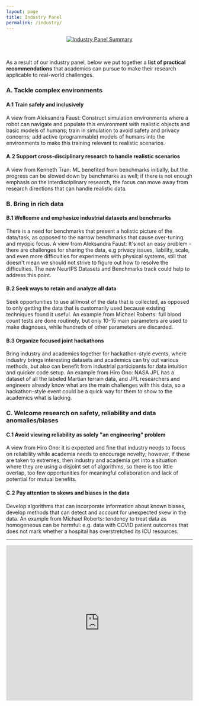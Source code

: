 ```yaml
---
layout: page
title: Industry Panel
permalink: /industry/
---
```


<figure>
	<div style="text-align:center;max-width:700px;width=100%;align:center">
        <a href="https://slideslive.com/38974994/industry-panel"
           alt="industry panel slide" target="_blank">
		<img src="../assets/img/industry.jpg" alt="Industry Panel Summary" />
        </a>
	</div>
</figure>
<br />

As a result of our industry panel, below we put together a <b>list of
practical recommendations</b> that academics can pursue to make their 
research applicable to real-world challenges.

### A. Tackle complex environments

#### A.1 Train safely and inclusively

A view from Aleksandra Faust: Construct simulation environments where a robot
can navigate and populate this environment with realistic objects and basic 
models of humans; train in simulation to avoid safety and privacy concerns; 
add active (programmable) models of humans into the environments to 
make this training relevant to realistic scenarios.

#### A.2 Support cross-disciplinary research to handle realistic scenarios

A view from Kenneth Tran: ML benefited from benchmarks initially, but the 
progress can be slowed down by benchmarks as well; if there is not enough 
emphasis on the interdisciplinary research, the focus can move away from 
research directions that can handle realistic data.


### B. Bring in rich data

#### B.1 Wellcome and emphasize industrial datasets and benchmarks 

There is a need for benchmarks that present a holistic picture of the data/task,
as opposed to the narrow  benchmarks that cause over-tuning and myopic focus.
A view from Aleksandra Faust:
It's not an easy problem - there are challenges for sharing the data, 
e.g privacy issues, liability, scale, and even more difficulties for 
experiments with physical systems, still that doesn't mean we should not strive 
to figure out how to resolve the difficulties.
The new NeurIPS Datasets and Benchmarks track could help to address this point.

#### B.2 Seek ways to retain and analyze all data

Seek opportunities to use all/most of the data that is collected, as opposed 
to only getting the data that is customarily used because existing techniques found
it useful. 
An example from Michael Roberts: full blood count tests are done routinely, 
but only 10-15 main parameters are used to make diagnoses, while hundreds of 
other parameters are discarded.

#### B.3 Organize focused joint hackathons

Bring industry and academics together for hackathon-style events, 
where industry brings interesting datasets and academics can try 
out various methods, but also can benefit from industrial participants 
for data intuition and quicker code setup. 
An example from Hiro Ono: NASA JPL has a dataset of all the labeled 
Martian terrain data, and JPL researchers and engineers already know 
what are the main challenges with this data, so a hackathon-style event could be 
a quick way for them to show to the academics what is lacking.


### C. Welcome research on safety, reliability and data anomalies/biases

#### C.1 Avoid viewing reliability as solely "an engineering" problem
A view from Hiro Ono: it is expected and fine that industry needs to focus on 
reliability while academia needs to encourage novelty; however, if these are 
taken to extremes, then industry and academia get into a situation where they 
are using a disjoint set of algorithms, so there is too little overlap, too 
few opportunities for meaningful collaboration and lack of potential for
mutual benefits.

#### C.2 Pay attention to skews and biases in the data

Develop algorithms that can incorporate information about known biases, 
develop methods that can detect and account for unexpected skew in the data.
An example from Michael Roberts: tendency to treat data as homogeneous can be 
harmful: e.g. data with COVID patient outcomes that does not mark whether a
hospital has overstretched its ICU resources.

<hr />


<div class="embed-container">
  <iframe
      src="https://slideslive.com/38974994/industry-panel"
      title="Industry Panel Video"
      frameborder="0" 
      style="overflow:hidden;width:100%;height:420;"
      height="420" width="100%"
      allowfullscreen="">
  </iframe>
</div>
<br />
